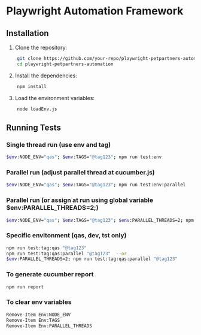 # Playwright Automation Framework

## Installation
1. Clone the repository:
```sh
    git clone https://github.com/your-repo/playwright-petpartners-automation.git
    cd playwright-petpartners-automation
  ```
2. Install the dependencies:
```sh
    npm install
```
3. Load the environment variables:
```sh
    node loadEnv.js
```

## Running Tests

### Single thread run (use env and tag)
```sh
$env:NODE_ENV="qas"; $env:TAGS="@tag123"; npm run test:env
```
### Parallel run (adjust parallel thread at cucumber.js)
```sh
$env:NODE_ENV="qas"; $env:TAGS="@tag123"; npm run test:env:parallel
```
### Parallel run (or assign at run using global variable $env:PARALLEL_THREADS=2;)
```sh
$env:NODE_ENV="qas"; $env:TAGS="@tag123"; $env:PARALLEL_THREADS=2; npm run test:env:parallel
```

### Specific envitonment (qas, dev, tst only)
```sh
npm run test:tag:qas "@tag123"
npm run test:tag:qas:parallel "@tag123"  --or
$env:PARALLEL_THREADS=2; npm run test:tag:qas:parallel "@tag123"
```

### To generate cucumber report
```sh
npm run report
```
### To clear env variables
```sh
Remove-Item Env:NODE_ENV
Remove-Item Env:TAGS
Remove-Item Env:PARALLEL_THREADS
```